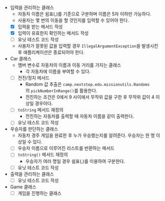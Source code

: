 - 입력을 관리하는 클래스
    - 자동차 이름은 쉼표(,)를 기준으로 구분하며 이름은 5자 이하만 가능하다.
    - 사용자는 몇 번의 이동을 할 것인지를 입력할 수 있어야 한다.
    - [x] 입력을 받는 메서드 작성
    - [x] 입력이 유효한지 확인하는 메서드 작성
    - [ ] 유닛 테스트 코드 작성
    - 사용자가 잘못된 값을 입력할 경우 `IllegalArgumentException`을 발생시킨 후 애플리케이션은 종료되어야 한다.
- Car 클래스
    - 멤버 변수로 자동차의 이름과 이동 거리를 가지는 클래스
        - 각 자동차에 이름을 부여할 수 있다.
    - [ ] 전진/정지 메서드
        - Random 값 추출은 `camp.nextstep.edu.missionutils.Randoms`의 `pickNumberInRange()`를 활용한다.
        - 전진하는 조건은 0에서 9 사이에서 무작위 값을 구한 후 무작위 값이 4 이상일 경우이다.
    - [ ] `toString` 메서드 재정의
        - 전진하는 자동차를 출력할 때 자동차 이름을 같이 출력한다.
    - [ ] 유닛 테스트 코드 작성
- 우승자를 판단하는 클래스
    - 자동차 경주 게임을 완료한 후 누가 우승했는지를 알려준다. 우승자는 한 명 이상일 수 있다.
    - [ ] 우승자 이름으로 이루어진 리스트를 반환하는 메서드
    - [ ] `toString()` 메서드 재정의
        - 우승자가 여러 명일 경우 쉼표(,)를 이용하여 구분한다.
    - [ ] 유닛 테스트 코드 작성
- 출력을 관리하는 클래스
    - [ ] 유닛 테스트 코드 작성
- Game 클래스
    - [ ] 게임을 진행하는 클래스